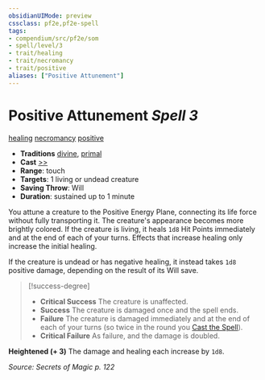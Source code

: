 ```yaml
---
obsidianUIMode: preview
cssclass: pf2e,pf2e-spell
tags:
- compendium/src/pf2e/som
- spell/level/3
- trait/healing
- trait/necromancy
- trait/positive
aliases: ["Positive Attunement"]
---
```

# Positive Attunement *Spell 3*   
[healing](healing.md "Healing Effect Trait")  [necromancy](necromancy.md "Necromancy School Trait")  [positive](positive.md "Positive Energy & Element Trait")  

- **Traditions** [divine](divine.md "Divine Tradition Trait"), [primal](primal.md "Primal Tradition Trait")
- **Cast** [>>](chapter-9-playing-the-game.md#Actions "Two-Action") 
- **Range**: touch
- **Targets**: 1 living or undead creature
- **Saving Throw**: Will
- **Duration**: sustained up to 1 minute

You attune a creature to the Positive Energy Plane, connecting its life force without fully transporting it. The creature's appearance becomes more brightly colored. If the creature is living, it heals `1d8` Hit Points immediately and at the end of each of your turns. Effects that increase healing only increase the initial healing.

If the creature is undead or has negative healing, it instead takes `1d8` positive damage, depending on the result of its Will save.

> [!success-degree] 
> - **Critical Success** The creature is unaffected.
> - **Success** The creature is damaged once and the spell ends.
> - **Failure** The creature is damaged immediately and at the end of each of your turns (so twice in the round you [Cast the Spell](cast-a-spell.md)).
> - **Critical Failure** As failure, and the damage is doubled.

**Heightened (+ 3)** The damage and healing each increase by `1d8`.

*Source: Secrets of Magic p. 122*